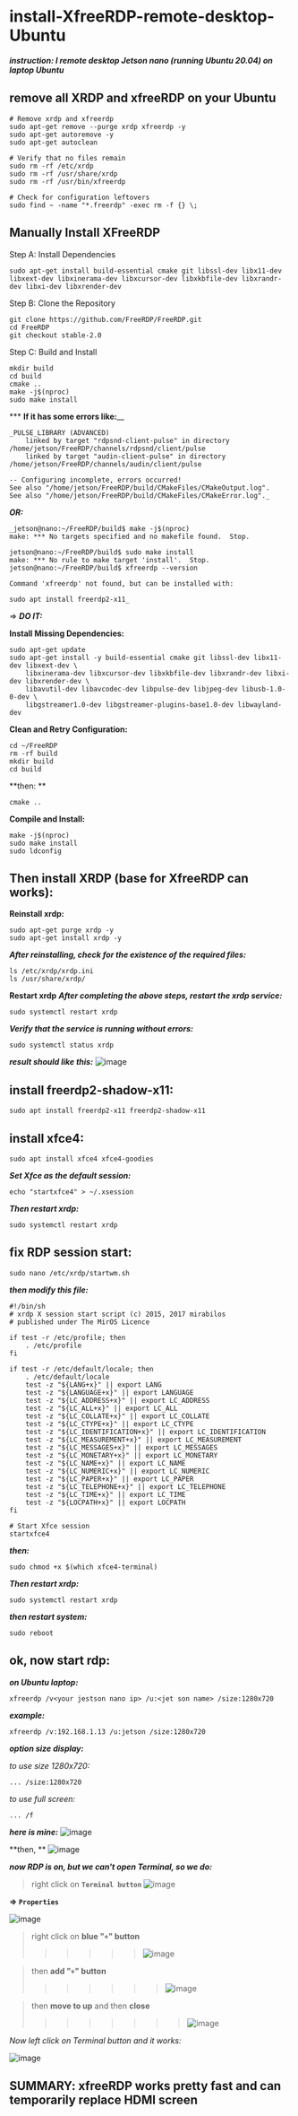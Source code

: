 # install-XfreeRDP-remote-desktop-Ubuntu
**_instruction: I remote desktop Jetson nano (running Ubuntu 20.04) on laptop Ubuntu_**

## remove all XRDP and xfreeRDP on your Ubuntu
```
# Remove xrdp and xfreerdp
sudo apt-get remove --purge xrdp xfreerdp -y
sudo apt-get autoremove -y
sudo apt-get autoclean

# Verify that no files remain
sudo rm -rf /etc/xrdp
sudo rm -rf /usr/share/xrdp
sudo rm -rf /usr/bin/xfreerdp

# Check for configuration leftovers
sudo find ~ -name "*.freerdp" -exec rm -f {} \;
```

## Manually Install XFreeRDP
Step A: Install Dependencies
```
sudo apt-get install build-essential cmake git libssl-dev libx11-dev libxext-dev libxinerama-dev libxcursor-dev libxkbfile-dev libxrandr-dev libxi-dev libxrender-dev

```
Step B: Clone the Repository
```
git clone https://github.com/FreeRDP/FreeRDP.git
cd FreeRDP
git checkout stable-2.0
```

Step C: Build and Install
```
mkdir build
cd build
cmake ..
make -j$(nproc)
sudo make install
```

*** **If it has some errors like:**__ 
```
_PULSE_LIBRARY (ADVANCED)
    linked by target "rdpsnd-client-pulse" in directory /home/jetson/FreeRDP/channels/rdpsnd/client/pulse
    linked by target "audin-client-pulse" in directory /home/jetson/FreeRDP/channels/audin/client/pulse

-- Configuring incomplete, errors occurred!
See also "/home/jetson/FreeRDP/build/CMakeFiles/CMakeOutput.log".
See also "/home/jetson/FreeRDP/build/CMakeFiles/CMakeError.log"._
```
**_OR:_**
```
_jetson@nano:~/FreeRDP/build$ make -j$(nproc)
make: *** No targets specified and no makefile found.  Stop.

jetson@nano:~/FreeRDP/build$ sudo make install
make: *** No rule to make target 'install'.  Stop.
jetson@nano:~/FreeRDP/build$ xfreerdp --version

Command 'xfreerdp' not found, but can be installed with:

sudo apt install freerdp2-x11_
```
=> **_DO IT:_**

**Install Missing Dependencies:**

```
sudo apt-get update
sudo apt-get install -y build-essential cmake git libssl-dev libx11-dev libxext-dev \
    libxinerama-dev libxcursor-dev libxkbfile-dev libxrandr-dev libxi-dev libxrender-dev \
    libavutil-dev libavcodec-dev libpulse-dev libjpeg-dev libusb-1.0-0-dev \
    libgstreamer1.0-dev libgstreamer-plugins-base1.0-dev libwayland-dev
```

**Clean and Retry Configuration:**

```
cd ~/FreeRDP
rm -rf build
mkdir build
cd build
```
**then: **
```
cmake ..
```
**Compile and Install:**
```
make -j$(nproc)
sudo make install
sudo ldconfig
```

## Then install XRDP (base for XfreeRDP can works):

**Reinstall xrdp:**
```
sudo apt-get purge xrdp -y
sudo apt-get install xrdp -y
```

**_After reinstalling, check for the existence of the required files:_**
```
ls /etc/xrdp/xrdp.ini
ls /usr/share/xrdp/
```

**Restart xrdp**
**_After completing the above steps, restart the xrdp service:_**
```
sudo systemctl restart xrdp
```

**_Verify that the service is running without errors:_**

```
sudo systemctl status xrdp
```

**_result should like this:_**
![image](https://github.com/user-attachments/assets/911b8af6-0b10-48e4-9b0a-e8ad90674d8b)

## install freerdp2-shadow-x11:
```
sudo apt install freerdp2-x11 freerdp2-shadow-x11
```

## install xfce4: 
```
sudo apt install xfce4 xfce4-goodies
```

**_Set Xfce as the default session:_**
```
echo "startxfce4" > ~/.xsession
```

**_Then restart xrdp:_**
```
sudo systemctl restart xrdp
```

## fix RDP session start: 
```
sudo nano /etc/xrdp/startwm.sh
```

**_then modify this file:_**

```
#!/bin/sh
# xrdp X session start script (c) 2015, 2017 mirabilos
# published under The MirOS Licence

if test -r /etc/profile; then
    . /etc/profile
fi

if test -r /etc/default/locale; then
    . /etc/default/locale
    test -z "${LANG+x}" || export LANG
    test -z "${LANGUAGE+x}" || export LANGUAGE
    test -z "${LC_ADDRESS+x}" || export LC_ADDRESS
    test -z "${LC_ALL+x}" || export LC_ALL
    test -z "${LC_COLLATE+x}" || export LC_COLLATE
    test -z "${LC_CTYPE+x}" || export LC_CTYPE
    test -z "${LC_IDENTIFICATION+x}" || export LC_IDENTIFICATION
    test -z "${LC_MEASUREMENT+x}" || export LC_MEASUREMENT
    test -z "${LC_MESSAGES+x}" || export LC_MESSAGES
    test -z "${LC_MONETARY+x}" || export LC_MONETARY
    test -z "${LC_NAME+x}" || export LC_NAME
    test -z "${LC_NUMERIC+x}" || export LC_NUMERIC
    test -z "${LC_PAPER+x}" || export LC_PAPER
    test -z "${LC_TELEPHONE+x}" || export LC_TELEPHONE
    test -z "${LC_TIME+x}" || export LC_TIME
    test -z "${LOCPATH+x}" || export LOCPATH
fi

# Start Xfce session
startxfce4

```

**_then:_**
```
sudo chmod +x $(which xfce4-terminal)
```

**_Then restart xrdp:_**

```
sudo systemctl restart xrdp
```

**_then restart system:_**

```
sudo reboot
```

## ok, now start rdp:
**_on Ubuntu laptop:_**
```
xfreerdp /v<your jestson nano ip> /u:<jet son name> /size:1280x720
```

**_example:_**
```
xfreerdp /v:192.168.1.13 /u:jetson /size:1280x720
```
**_option size display:_**

_to use size 1280x720:_
```
... /size:1280x720
```
_to use full screen:_
```
... /f
```


**_here is mine:_**
![image](https://github.com/user-attachments/assets/6033dae1-821f-4353-a46a-f4b9543a3505)

**then, **
![image](https://github.com/user-attachments/assets/b2352f58-81d3-4379-9ad8-9a662ed9cbff)

**_now RDP is on, but we can't open Terminal, so we do:_**

> right click on **```Terminal button```**
>![image](https://github.com/user-attachments/assets/0af5231d-c8b2-4762-976d-f3bc0a164498)

**=> ```Properties```**

![image](https://github.com/user-attachments/assets/d85a2215-ec51-4c38-a49c-6bd1a68d850f)

> right click on **blue "```+```" button**
>>>>>> ![image](https://github.com/user-attachments/assets/1f36c319-607a-4f3c-a9cb-a26eec4a0bcc)

> then **add "```+```" button**
> >>>>>>![image](https://github.com/user-attachments/assets/ecaf8b6b-c928-4e84-93f4-4faa4eac2713)

> then **move to up** and then **close**
>>>>>>>> ![image](https://github.com/user-attachments/assets/76d84c72-eb2f-4a9a-a785-d07217074f90)

_Now left click on Terminal button and it works:_

![image](https://github.com/user-attachments/assets/741244b1-36fe-4633-aa28-ef88c12e4b88)

## SUMMARY: xfreeRDP works pretty fast and can temporarily replace HDMI screen
